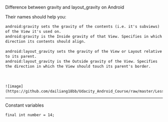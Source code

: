 
Difference between gravity and layout_gravity on Android

Their names should help you:

    android:gravity sets the gravity of the contents (i.e. it's subviews) of the View it's used on.
    android:gravity is the Inside gravity of that View. Specifies in which direction its contents should align.

    android:layout_gravity sets the gravity of the View or Layout relative to its parent.
    android:layout_gravity is the Outside gravity of the View. Specifies the direction in which the View should touch its parent's border.
    
    
    
    ![image](https://github.com/dailiang18bb/Udacity_Android_Course/raw/master/Lesson6_practiceSet/nymDt.png)
________________________________________________________________________________________________

Constant variables

    final int number = 14;
